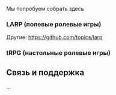 Мы попробуем собрать здесь 

### LARP (полевые ролевые игры)


Другие: 
https://github.com/topics/larp

### tRPG (настольные ролевые игры)

## Связь и поддержка

...
